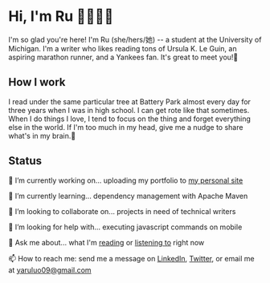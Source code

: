 # Hi, I'm Ru 🌷👩🏻‍💻
I'm so glad you're here! I'm Ru (she/hers/她) -- a student at the University of Michigan. I'm a writer who likes reading tons of Ursula K. Le Guin, an aspiring marathon runner, and a Yankees fan. It's great to meet you!🌿

## How I work
I read under the same particular tree at Battery Park almost every day for three years when I was in high school. I can get rote like that sometimes. When I do things I love, I tend to focus on the thing and forget everything else in the world. If I'm too much in my head, give me a nudge to share what's in my brain.💫

## Status
🔭 I’m currently working on... uploading my portfolio to [my personal site](https://www.yaruluo.com)

🌱 I’m currently learning... dependency management with Apache Maven

👯 I’m looking to collaborate on... projects in need of technical writers

🤔 I’m looking for help with... executing javascript commands on mobile

💬 Ask me about... what I'm [reading](https://www.goodreads.com/user/show/118504126-yaru-luo) or [listening to](https://open.spotify.com/user/22higkqu3v4rzbbi65p7zkfna) right now

📫 How to reach me: send me a message on [LinkedIn](https://www.linkedin.com/in/yaruluo/), [Twitter](https://twitter.com/yaruluo09), or email me at yaruluo09@gmail.com

<!--
## Status
- 🔭 I’m currently working on uploading my portfolio to [my personal site](yaruluo.com)
- 🌱 I’m currently learning jQuery
- 👯 I’m looking to collaborate on projects in need of technical writers
- 🤔 I’m looking for help with executing javascript commands on mobile
- 💬 Ask me about what I'm [reading](https://www.goodreads.com/user/show/118504126-yaru-luo) right now
-->

<!--
**yaruluo/yaruluo** is a ✨ _special_ ✨ repository because its `README.md` (this file) appears on your GitHub profile.

Here are some ideas to get you started:

- 🔭 I’m currently working on ...
- 🌱 I’m currently learning ...
- 👯 I’m looking to collaborate on ...
- 🤔 I’m looking for help with ...
- 💬 Ask me about ...
- 📫 How to reach me: ...
- 😄 Pronouns: ...
- ⚡ Fun fact: ...
-->

